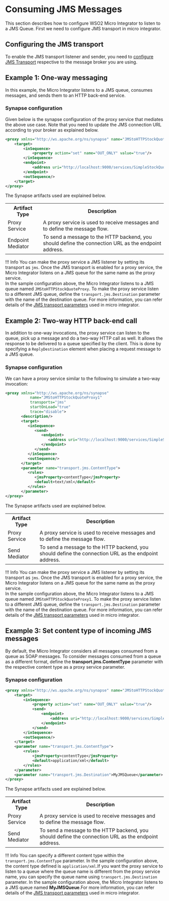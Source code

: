 # Consuming JMS Messages
This section describes how to configure WSO2 Micro Integrator to listen to a JMS Queue. First we need to configure JMS transport in micro integrator.

## Configuring the JMS transport

To enable the JMS transport listener and sender, you need to [configure JMS Transport](../../../setup/transport_configurations/configuring-transports.md#configuring-the-jms-transport) respective to the message broker you are using.

## Example 1: One-way messaging

In this example, the Micro Integrator listens to a JMS queue, consumes messages, and sends them to an HTTP back-end service.

### Synapse configuration

Given below is the synapse configuration of the proxy service that mediates the above use case. Note that you need to update the JMS connection URL according to your broker as explained below.

```xml
<proxy xmlns="http://ws.apache.org/ns/synapse" name="JMStoHTTPStockQuoteProxy" transports="jms">
    <target>
        <inSequence>
            <property action="set" name="OUT_ONLY" value="true"/>
        </inSequence>
        <endpoint>
            <address uri="http://localhost:9000/services/SimpleStockQuoteService"/>
        </endpoint>
        <outSequence/>
    </target>
</proxy>
```

The Synapse artifacts used are explained below.

<table>
    <tr>
        <th>Artifact Type</th>
        <th>Description</th>
    </tr>
    <tr>
        <td>
            Proxy Service
        </td>
        <td>
            A proxy service is used to receive messages and to define the message flow. 
        </td>
    </tr>
    <tr>
        <td>Endpoint Mediator</td>
        <td>
           To send a message to the HTTP backend, you should define the connection URL as the endpoint address. 
        </td>
    </tr>
</table>

!!! Info
    You can make the proxy service a JMS listener by setting its transport as <code>jms</code>. Once the JMS transport is enabled for a proxy service, the Micro Integrator listens on a JMS queue for the same name as the proxy service.</br>In the sample configuration above, the Micro Integrator listens to a JMS queue named <code>JMStoHTTPStockQuoteProxy</code>. To make the proxy service listen to a different JMS queue, define the <code>transport.jms.Destination</code> parameter with the name of the destination queue. For more information, you can refer details of the [JMS transport parameters](../../../references/synapse-properties/transport-parameters/jms-transport-parameters.md) used in micro integrator.


## Example 2: Two-way HTTP back-end call

In addition to one-way invocations, the proxy service can listen to the queue, pick up a message and do a two-way HTTP call as well. It allows the response to be delivered to a queue specified by the client. This is done by specifying a `ReplyDestination` element when placing a request message to a JMS queue.

### Synapse configuration

We can have a proxy service similar to the following to simulate a two-way invocation:

```xml
<proxy xmlns="http://ws.apache.org/ns/synapse"
           name="JMStoHTTPStockQuoteProxy1"
           transports="jms"
           startOnLoad="true"
           trace="disable">
       <description/>
       <target> 
          <inSequence>
             <send>
                <endpoint>
                   <address uri="http://localhost:9000/services/SimpleStockQuoteService"/>
                </endpoint>
             </send>
          </inSequence>
          <outSequence/>
       </target>
       <parameter name="transport.jms.ContentType">
          <rules>
             <jmsProperty>contentType</jmsProperty>
             <default>text/xml</default>
          </rules>
       </parameter>
</proxy>
```
The Synapse artifacts used are explained below.

<table>
    <tr>
        <th>Artifact Type</th>
        <th>Description</th>
    </tr>
    <tr>
        <td>
            Proxy Service
        </td>
        <td>
            A proxy service is used to receive messages and to define the message flow. 
        </td>
    </tr>
    <tr>
        <td>Send Mediator</td>
        <td>
           To send a message to the HTTP backend, you should define the connection URL as the endpoint address. 
        </td>
    </tr>
</table>

!!! Info
    You can make the proxy service a JMS listener by setting its transport as <code>jms</code>. Once the JMS transport is enabled for a proxy service, the Micro Integrator listens on a JMS queue for the same name as the proxy service.</br>In the sample configuration above, the Micro Integrator listens to a JMS queue named <code>JMStoHTTPStockQuoteProxy1</code>. To make the proxy service listen to a different JMS queue, define the <code>transport.jms.Destination</code> parameter with the name of the destination queue. For more information, you can refer details of the [JMS transport parameters](../../../references/synapse-properties/transport-parameters/jms-transport-parameters.md) used in micro integrator.
    
## Example 3: Set content type of incoming JMS messages

By default, the Micro Integrator considers all messages consumed from a queue as SOAP messages. To consider messages consumed from a queue as a different format, define the **transport.jms.ContentType** parameter with the respective content type as a proxy service parameter.

### Synapse configuration

```xml
<proxy xmlns="http://ws.apache.org/ns/synapse" name="JMStoHTTPStockQuoteProxy" transports="jms">
    <target>
        <inSequence>
            <property action="set" name="OUT_ONLY" value="true"/>
            <send>
                <endpoint>
                    <address uri="http://localhost:9000/services/SimpleStockQuoteService"/>
                </endpoint>
            </send>
        </inSequence>
        <outSequence/>
    </target>
    <parameter name="transport.jms.ContentType">
        <rules>
            <jmsProperty>contentType</jmsProperty>
            <default>application/xml</default>
        </rules>
    </parameter>
    <parameter name="transport.jms.Destination">MyJMSQueue</parameter>
</proxy>
```

The Synapse artifacts used are explained below.

<table>
    <tr>
        <th>Artifact Type</th>
        <th>Description</th>
    </tr>
    <tr>
        <td>
            Proxy Service
        </td>
        <td>
            A proxy service is used to receive messages and to define the message flow.
        </td>
    </tr>
    <tr>
        <td>Send Mediator</td>
        <td>
           To send a message to the HTTP backend, you should define the connection URL as the endpoint address. 
        </td>
    </tr>
</table>

!!! Info
    You can specify a different content type within the <code>transport.jms.ContentType</code> parameter. In the sample configuration above, the content type defined is <code>application/xml</code>.If you want the proxy service to listen to a queue where the queue name is different from the proxy service name, you can specify the queue name using <code>transport.jms.Destination</code> parameter. In the sample configuration above, the Micro Integrator listens to a JMS queue named <b>MyJMSQueue</b>.For more information, you can refer details of the [JMS transport parameters](../../../references/synapse-properties/transport-parameters/jms-transport-parameters.md) used in micro integrator.